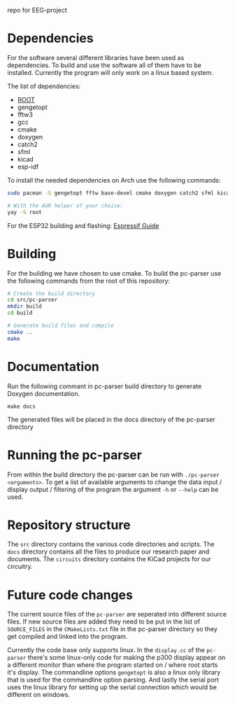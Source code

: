 repo for EEG-project

# Dependencies
For the software several different libraries have been used as dependencies. To build and use the software all of them have to be installed. Currently the program will only work on a linux based system.

The list of dependencies:
* [ROOT](https://root.cern.ch/)
* gengetopt
* fftw3
* gcc
* cmake
* doxygen
* catch2
* sfml
* kicad
* esp-idf

To install the needed dependencies on Arch use the following commands:
```bash
sudo pacman -S gengetopt fftw base-devel cmake doxygen catch2 sfml kicad kicad-library

# With the AUR helper of your choice:
yay -S root
```

For the ESP32 building and flashing:
[Espressif Guide](https://docs.espressif.com/projects/esp-idf/en/stable/get-started/linux-setup.html)

# Building
For the building we have chosen to use cmake. To build the pc-parser use the following commands from the root of this repository:
```bash
# Create the build directory
cd src/pc-parser
mkdir build
cd build

# Generate build files and compile
cmake ..
make
```

# Documentation
Run the following commant in pc-parser build directory to generate Doxygen documentation.
```
make docs
```
The generated files will be placed in the docs directory of the pc-parser directory

# Running the pc-parser
From within the build directory the pc-parser can be run with `./pc-parser <arguments>`. To get a list of available arguments to change the data input / display output / filtering of the program the argument `-h` or `--help` can be used.

# Repository structure
The `src` directory contains the various code directories and scripts.
The `docs` directory contains all the files to produce our research paper and documents.
The `circuits` directory contains the KiCad projects for our circuitry.

# Future code changes
The current source files of the `pc-parser` are seperated into different source files. If new source files are added they need to be put in the list of `SOURCE_FILES` in the `CMakeLists.txt` file in the pc-parser directory so they get compiled and linked into the program.

Currently the code base only supports linux. In the `display.cc` of the `pc-parser` there's some linux-only code for making the p300 display appear on a different monitor than where the program started on / where root starts it's display. The commandline options `gengetopt` is also a linux only library that is used for the commandline option parsing. And lastly the serial port uses the linux library for setting up the serial connection which would be different on windows.

